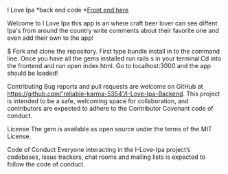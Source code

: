 
I Love Ipa 
*back end code 
*[Front end here](https://github.com/kurwitz3/Js-Project-Frontend)

Welcome to I Love Ipa this app is an where craft beer lover can see diffent Ipa's from around the country write comments about their favorite one and even add their own to the app!

$ Fork and clone the repository. First type bundle install in to the command line. Once you have all the gems installed run rails s in your terminal.Cd into the frontend and run open index.html. Go to localhost:3000 and the app should be loaded!

Contributing Bug reports and pull requests are welcome on GitHub at https://github.com/'reliable-karma-5354'/I-Love-Ipa-Backend. This project is intended to be a safe, welcoming space for collaboration, and contributors are expected to adhere to the Contributor Covenant code of conduct.

License The gem is available as open source under the terms of the MIT License.

Code of Conduct Everyone interacting in the I-Love-Ipa project’s codebases, issue trackers, chat rooms and mailing lists is expected to follow the code of conduct.



